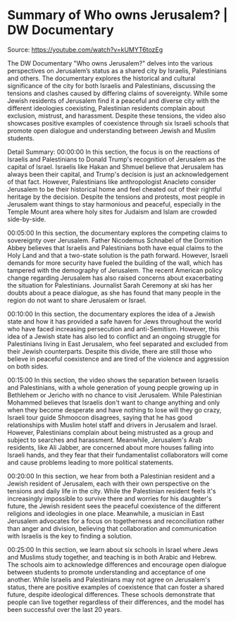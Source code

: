# Summary of Who owns Jerusalem? | DW Documentary

Source: https://youtube.com/watch?v=kUMYT6tozEg

The DW Documentary "Who owns Jerusalem?" delves into the various perspectives on Jerusalem’s status as a shared city by Israelis, Palestinians and others. The documentary explores the historical and cultural significance of the city for both Israelis and Palestinians, discussing the tensions and clashes caused by differing claims of sovereignty. While some Jewish residents of Jerusalem find it a peaceful and diverse city with the different ideologies coexisting, Palestinian residents complain about exclusion, mistrust, and harassment. Despite these tensions, the video also showcases positive examples of coexistence through six Israeli schools that promote open dialogue and understanding between Jewish and Muslim students.

Detail Summary: 
00:00:00
In this section, the focus is on the reactions of Israelis and Palestinians to Donald Trump's recognition of Jerusalem as the capital of Israel. Israelis like Hakan and Shmuel believe that Jerusalem has always been their capital, and Trump's decision is just an acknowledgement of that fact. However, Palestinians like anthropologist Anacleto consider Jerusalem to be their historical home and feel cheated out of their rightful heritage by the decision. Despite the tensions and protests, most people in Jerusalem want things to stay harmonious and peaceful, especially in the Temple Mount area where holy sites for Judaism and Islam are crowded side-by-side.

00:05:00
In this section, the documentary explores the competing claims to sovereignty over Jerusalem. Father Nicodemus Schnabel of the Dormition Abbey believes that Israelis and Palestinians both have equal claims to the Holy Land and that a two-state solution is the path forward. However, Israeli demands for more security have fueled the building of the wall, which has tampered with the demography of Jerusalem. The recent American policy change regarding Jerusalem has also raised concerns about exacerbating the situation for Palestinians. Journalist Sarah Ceremony at ski has her doubts about a peace dialogue, as she has found that many people in the region do not want to share Jerusalem or Israel.

00:10:00
In this section, the documentary explores the idea of a Jewish state and how it has provided a safe haven for Jews throughout the world who have faced increasing persecution and anti-Semitism. However, this idea of a Jewish state has also led to conflict and an ongoing struggle for Palestinians living in East Jerusalem, who feel separated and excluded from their Jewish counterparts. Despite this divide, there are still those who believe in peaceful coexistence and are tired of the violence and aggression on both sides.

00:15:00
In this section, the video shows the separation between Israelis and Palestinians, with a whole generation of young people growing up in Bethlehem or Jericho with no chance to visit Jerusalem. While Palestinian Mohammed believes that Israelis don't want to change anything and only when they become desperate and have nothing to lose will they go crazy, Israeli tour guide Shmoocon disagrees, saying that he has good relationships with Muslim hotel staff and drivers in Jerusalem and Israel. However, Palestinians complain about being mistrusted as a group and subject to searches and harassment. Meanwhile, Jerusalem's Arab residents, like Ali Jabber, are concerned about more houses falling into Israeli hands, and they fear that their fundamentalist collaborators will come and cause problems leading to more political statements.

00:20:00
In this section, we hear from both a Palestinian resident and a Jewish resident of Jerusalem, each with their own perspective on the tensions and daily life in the city. While the Palestinian resident feels it's increasingly impossible to survive there and worries for his daughter's future, the Jewish resident sees the peaceful coexistence of the different religions and ideologies in one place. Meanwhile, a musician in East Jerusalem advocates for a focus on togetherness and reconciliation rather than anger and division, believing that collaboration and communication with Israelis is the key to finding a solution.

00:25:00
In this section, we learn about six schools in Israel where Jews and Muslims study together, and teaching is in both Arabic and Hebrew. The schools aim to acknowledge differences and encourage open dialogue between students to promote understanding and acceptance of one another. While Israelis and Palestinians may not agree on Jerusalem's status, there are positive examples of coexistence that can foster a shared future, despite ideological differences. These schools demonstrate that people can live together regardless of their differences, and the model has been successful over the last 20 years.

